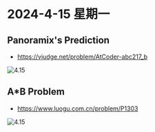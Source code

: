 # 2024-4-15 星期一

## Panoramix's Prediction

- https://vjudge.net/problem/AtCoder-abc217_b

![4.15](https://img2.imgtp.com/2024/04/15/x4Qy6e5L.png)

## A*B Problem

- https://www.luogu.com.cn/problem/P1303

![4.15](https://img2.imgtp.com/2024/04/15/GOrJBqBR.png)
